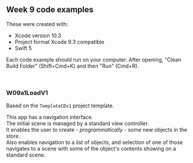 ## Week 9 code examples

These were created with: 
* Xcode version 10.3
* Project format Xcode 9.3 compatible
* Swift 5

Each code example should run on your computer. After opening, "Clean Build Folder" (Shift+Cmd+K) and then "Run" (Cmd+R). 

<br>

### W09a1LoadV1

Based on the `TemplateCDv1` project template. 

This app has a navigation interface.  
The initial scene is managed by a standard view controller.    
It enables the user to create - *programmatically* - some new objects in the store.  
Also enables navigation to a list of objects, and selection of one of those navigates to a scene with some of the object's contents showing on a standard scene.  

<br>
